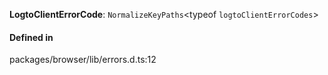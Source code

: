 **LogtoClientErrorCode**: `NormalizeKeyPaths`<typeof `logtoClientErrorCodes`\>

#### Defined in

packages/browser/lib/errors.d.ts:12

